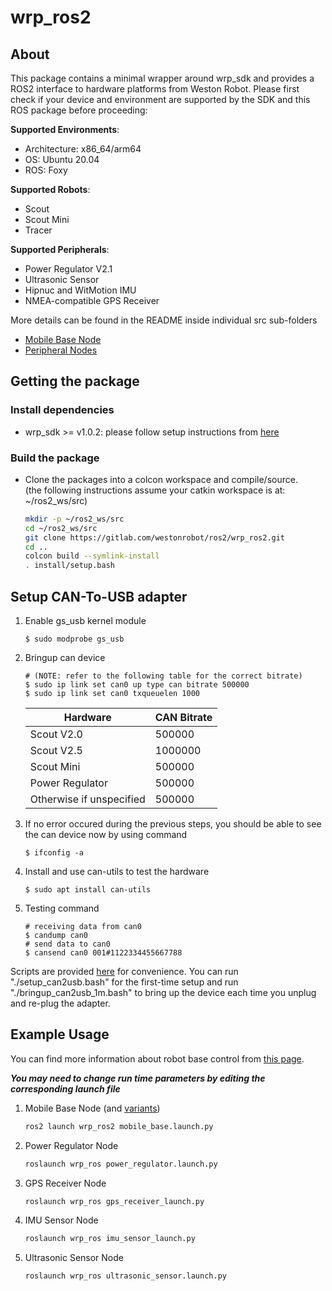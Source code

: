 # wrp_ros2

## About

This package contains a minimal wrapper around wrp_sdk and provides a ROS2 interface to hardware platforms from Weston Robot. Please first check if your device and environment are supported by the SDK and this ROS package before proceeding:

**Supported Environments**:

* Architecture: x86_64/arm64
* OS: Ubuntu 20.04
* ROS: Foxy
  
**Supported Robots**:

* Scout
* Scout Mini
* Tracer

**Supported Peripherals**:

* Power Regulator V2.1
* Ultrasonic Sensor
* Hipnuc and WitMotion IMU
* NMEA-compatible GPS Receiver

More details can be found in the README inside individual src sub-folders

  * [Mobile Base Node](./src/mobile_base)
  * [Peripheral Nodes](./src/peripheral)

## Getting the package

### Install dependencies

* wrp_sdk >= v1.0.2: please follow setup instructions from [here](https://github.com/westonrobot/wrp_sdk/tree/sample-v1.0.x)

### Build the package

* Clone the packages into a colcon workspace and compile/source.  
(the following instructions assume your catkin workspace is at: ~/ros2_ws/src)

    ```bash
    mkdir -p ~/ros2_ws/src
    cd ~/ros2_ws/src
    git clone https://gitlab.com/westonrobot/ros2/wrp_ros2.git
    cd ..
    colcon build --symlink-install
    . install/setup.bash
    ```

## Setup CAN-To-USB adapter
 
1. Enable gs_usb kernel module
    ```
    $ sudo modprobe gs_usb
    ```
2. Bringup can device
   ```
   # (NOTE: refer to the following table for the correct bitrate)
   $ sudo ip link set can0 up type can bitrate 500000
   $ sudo ip link set can0 txqueuelen 1000
   ```

    | Hardware                 | CAN Bitrate |
    | ------------------------ | ----------- |
    | Scout V2.0               | 500000      |
    | Scout V2.5               | 1000000     |
    | Scout Mini               | 500000      |
    | Power Regulator          | 500000      |
    | Otherwise if unspecified | 500000      |

3. If no error occured during the previous steps, you should be able to see the can device now by using command
   ```
   $ ifconfig -a
   ```
4. Install and use can-utils to test the hardware
    ```
    $ sudo apt install can-utils
    ```
5. Testing command
    ```
    # receiving data from can0
    $ candump can0
    # send data to can0
    $ cansend can0 001#1122334455667788
    ```

Scripts are provided [here](./scripts) for convenience. You can run "./setup_can2usb.bash" for the first-time setup and run "./bringup_can2usb_1m.bash" to bring up the device each time you unplug and re-plug the adapter.

## Example Usage

You can find more information about robot base control from [this page](https://docs.westonrobot.net/getting_started/basics/robot_base_control.html).

**_You may need to change run time parameters by editing the corresponding launch file_**

1. Mobile Base Node (and [variants](./launch/mobile_base))

    ```bash
    ros2 launch wrp_ros2 mobile_base.launch.py
    ```

2. Power Regulator Node

    ```bash
    roslaunch wrp_ros power_regulator.launch.py
    ```

3. GPS Receiver Node

    ```bash
    roslaunch wrp_ros gps_receiver_launch.py 
    ```

4. IMU Sensor Node

    ```bash
    roslaunch wrp_ros imu_sensor_launch.py 
    ```

5. Ultrasonic Sensor Node

    ```bash
    roslaunch wrp_ros ultrasonic_sensor.launch.py
    ```
